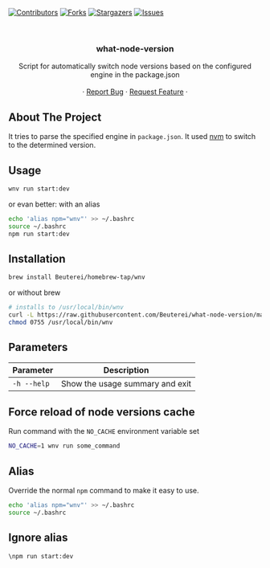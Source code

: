 [![Contributors][contributors-shield]][contributors-url]
[![Forks][forks-shield]][forks-url]
[![Stargazers][stars-shield]][stars-url]
[![Issues][issues-shield]][issues-url]

<!-- PROJECT HEADER -->
<br />
<p align="center">
  <h3 align="center">what-node-version</h3>

  <p align="center">
    Script for automatically switch node versions based on the configured engine in the package.json
    <br />
    <br />
    ·
    <a href="https://github.com/Beuterei/what-node-version/issues">Report Bug</a>
    ·
    <a href="https://github.com/Beuterei/what-node-version/issues">Request Feature</a>
    ·
  </p>
</p>

<!-- ABOUT THE PROJECT -->

## About The Project

It tries to parse the specified engine in `package.json`. It used [nvm](https://github.com/nvm-sh/nvm) to switch to the determined version.

## Usage

```bash
wnv run start:dev
```

or evan better: with an alias

```bash
echo 'alias npm="wnv"' >> ~/.bashrc
source ~/.bashrc
npm run start:dev
```

## Installation

```bash
brew install Beuterei/homebrew-tap/wnv
```

or without brew

```bash
# installs to /usr/local/bin/wnv
curl -L https://raw.githubusercontent.com/Beuterei/what-node-version/master/wnv >/usr/local/bin/wnv
chmod 0755 /usr/local/bin/wnv
```

## Parameters

| Parameter   | Description                     |
| ----------- | ------------------------------- |
| `-h --help` | Show the usage summary and exit |

## Force reload of node versions cache

Run command with the `NO_CACHE` environment variable set

```bash
NO_CACHE=1 wnv run some_command
```

## Alias

Override the normal `npm` command to make it easy to use.

```bash
echo 'alias npm="wnv"' >> ~/.bashrc
source ~/.bashrc
```

## Ignore alias

```bash
\npm run start:dev
```

<!-- MARKDOWN LINKS & IMAGES -->
<!-- https://www.markdownguide.org/basic-syntax/#reference-style-links -->

[contributors-shield]: https://img.shields.io/github/contributors/Beuterei/what-node-version.svg?style=flat-square
[contributors-url]: https://github.com/Beuterei/what-node-version/graphs/contributors
[forks-shield]: https://img.shields.io/github/forks/Beuterei/what-node-version.svg?style=flat-square
[forks-url]: https://github.com/Beuterei/what-node-version/network/members
[stars-shield]: https://img.shields.io/github/stars/Beuterei/what-node-version.svg?style=flat-square
[stars-url]: https://github.com/Beuterei/what-node-version/stargazers
[issues-shield]: https://img.shields.io/github/issues/Beuterei/what-node-version.svg?style=flat-square
[issues-url]: https://github.com/Beuterei/what-node-version/issues
[license-shield]: https://img.shields.io/github/license/Beuterei/what-node-version.svg?style=flat-square
